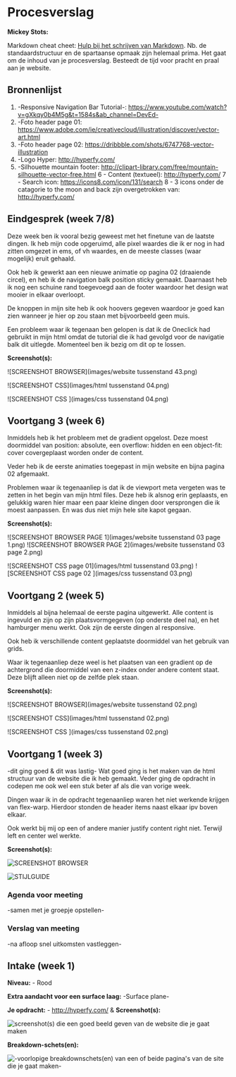 # Procesverslag
**Mickey Stots:** 

Markdown cheat cheet: [Hulp bij het schrijven van Markdown](https://github.com/adam-p/markdown-here/wiki/Markdown-Cheatsheet). Nb. de standaardstructuur en de spartaanse opmaak zijn helemaal prima. Het gaat om de inhoud van je procesverslag. Besteedt de tijd voor pracht en praal aan je website.



## Bronnenlijst
1. -Responsive Navigation Bar Tutorial-: https://www.youtube.com/watch?v=gXkqy0b4M5g&t=1584s&ab_channel=DevEd-
2. -Foto header page 01: https://www.adobe.com/ie/creativecloud/illustration/discover/vector-art.html
3. -Foto header page 02: https://dribbble.com/shots/6747768-vector-illustration
4. -Logo Hyper: http://hyperfy.com/
5. -Silhouette mountain footer: http://clipart-library.com/free/mountain-silhouette-vector-free.html
6 - Content (textueel): http://hyperfy.com/ 
7 - Search icon: https://icons8.com/icon/131/search
8 - 3 icons onder de catagorie to the moon and back zijn overgetrokken van: http://hyperfy.com/ 



## Eindgesprek (week 7/8)

Deze week ben ik vooral bezig geweest met het finetune van de laatste dingen. Ik heb mijn code opgeruimd, alle pixel waardes die ik er nog in had zitten omgezet in ems, of vh waardes, en de meeste classes (waar mogelijk) eruit gehaald.

Ook heb ik gewerkt aan een nieuwe animatie op pagina 02 (draaiende circel), en heb ik de navigation balk position sticky gemaakt. Daarnaast heb ik nog een schuine rand toegevoegd aan de footer waardoor het design wat mooier in elkaar overloopt.

De knoppen in mijn site heb ik ook hoovers gegeven waardoor je goed kan zien wanneer je hier op zou staan met bijvoorbeeld geen muis.

Een probleem waar ik tegenaan ben gelopen is dat ik de Oneclick had gebruikt in mijn html omdat de tutorial die ik had gevolgd voor de navigatie balk dit uitlegde. Momenteel ben ik bezig om dit op te lossen. 


**Screenshot(s):**


![SCREENSHOT BROWSER](images/website tussenstand 43.png)


![SCREENSHOT CSS](images/html tussenstand 04.png)


![SCREENSHOT CSS ](images/css tussenstand 04.png)





## Voortgang 3 (week 6)

Inmiddels heb ik het probleem met de gradient opgelost. Deze moest doormiddel van position: absolute, een overflow: hidden en een object-fit: cover covergeplaast worden onder de content. 

Veder heb ik de eerste animaties toegepast in mijn website en bijna pagina 02 afgemaakt. 

Problemen waar ik tegenaanliep is dat ik de viewport meta vergeten was te zetten in het begin van mijn html files. Deze heb
ik alsnog erin geplaasts, en gelukkig waren hier maar een paar kleine dingen door versprongen die ik moest aanpassen. En was dus niet mijn hele site kapot gegaan. 

**Screenshot(s):**


![SCREENSHOT BROWSER PAGE 1](images/website tussenstand 03 page 1.png)
![SCREENSHOT BROWSER PAGE 2](images/website tussenstand 03 page 2.png)


![SCREENSHOT CSS page 01](images/html tussenstand 03.png)
![SCREENSHOT CSS page 02 ](images/css tussenstand 03.png)


## Voortgang 2 (week 5)

Inmiddels al bijna helemaal de eerste pagina uitgewerkt. 
Alle content is ingevuld en zijn op zijn plaatsvormgegeven (op onderste deel na), en het hamburger menu werkt. 
Ook zijn de eerste dingen al responsive. 

Ook heb ik verschillende content geplaatste doormiddel van het gebruik van grids. 

Waar ik tegenaanliep deze weel is het plaatsen van een gradient op de achtergrond die doormiddel van een z-index onder andere content staat. Deze blijft alleen niet op de zelfde plek staan. 

**Screenshot(s):**

![SCREENSHOT BROWSER](images/website tussenstand 02.png)


![SCREENSHOT CSS](images/html tussenstand 02.png)


![SCREENSHOT CSS ](images/css tussenstand 02.png)



## Voortgang 1 (week 3)

-dit ging goed & dit was lastig- Wat goed ging is het maken van de html structuur van de website die ik heb gemaakt. Veder ging de opdracht in codepen me ook wel een stuk beter af als die van vorige week. 

Dingen waar ik in de opdracht tegenaanliep waren het niet werkende krijgen van flex-warp. Hierdoor stonden de header items naast elkaar ipv boven elkaar. 

Ook werkt bij mij op een of andere manier justify content right niet. Terwijl left en center wel werkte. 

**Screenshot(s):**

![SCREENSHOT BROWSER](images/screenshot_html_v1.png)

![STIJLGUIDE](images/StyleGuide_Frontend_v1.png)




### Agenda voor meeting

-samen met je groepje opstellen-

### Verslag van meeting

-na afloop snel uitkomsten vastleggen-



## Intake (week 1)

**Niveau:** - Rood

**Extra aandacht voor een surface laag:** -Surface plane-

**Je opdracht:** - http://hyperfy.com/ & 
**Screenshot(s):**

![screenshot(s) die een goed beeld geven van de website die je gaat maken](images/screenshot_fullwebsite.png)

**Breakdown-schets(en):**

![-voorlopige breakdownschets(en) van een of beide pagina's van de site die je gaat maken-](images/screenshot_breakdown_schets.png)

